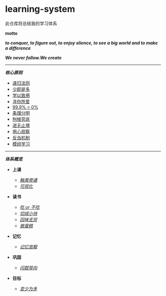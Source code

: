 # learning-system
此仓库将总结我的学习体系

**motto**

***to conquer, to figure out, to enjoy slience, to see a big world and to make a difference***

***We never follow.We create***
***
***核心原则***
   * [递归法则](md/recuration.md)
   * [少即是多](md/less_more.md)
   * [学以致用](md/to_use.md)
   * [寻你所爱](md/find_love.md)
   * [99.9% = 0%](md/full.md)
   * [条理分明](md/good_order.md)
   * [刨根究底](md/find_answer.md)
   * [进无止境](md/not_stop.md)
   * [用心观察](md/observe.md)
   * [反刍机制](md/go_over.md)
   * [模组学习](md/model.md)
***
***体系概览***
* **上课**
   * *[触类旁通](md/connect.md)*
   * *[可视化](md/visualize.md)*

* **读书**
   * *[吃 or 不吃](md/pick.md)*
   * *[切成小块](md/divide.md)*
   * *[回味无穷](md/review.md)*
   * *[做蛋糕](md/make.md)*
* **记忆**

   * *[记忆宫殿](md/mind_palace.md)*
* **巩固**
    
    * *[问题导向](md/probelms.md)* 

* **目标**
   * *[变少为多](md/goal.md)*
